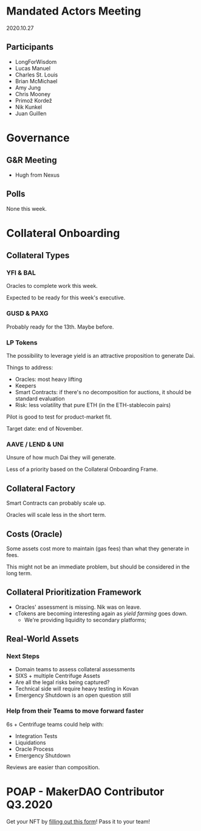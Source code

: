 # Mandated Actors Meeting

2020.10.27

## Participants

- LongForWisdom
- Lucas Manuel
- Charles St. Louis
- Brian McMichael
- Amy Jung
- Chris Mooney
- Primož Kordež
- Nik Kunkel
- Juan Guillen

# Governance

## G&R Meeting

- Hugh from Nexus

## Polls

None this week.

# Collateral Onboarding

## Collateral Types

### YFI & BAL

Oracles to complete work this week.

Expected to be ready for this week's executive.

### GUSD & PAXG

Probably ready for the 13th. Maybe before.

### LP Tokens

The possibility to leverage yield is an attractive proposition to generate Dai.

Things to address:

- Oracles: most heavy lifting
- Keepers
- Smart Contracts: if there's no decomposition for auctions, it should be standard evaluation
- Risk: less volatility that pure ETH (in the ETH-stablecoin pairs)

Pilot is good to test for product-market fit.

Target date: end of November.

### AAVE / LEND & UNI

Unsure of how much Dai they will generate.

Less of a priority based on the Collateral Onboarding Frame.

## Collateral Factory

Smart Contracts can probably scale up.

Oracles will scale less in the short term.

## Costs (Oracle)

Some assets cost more to maintain (gas fees) than what they generate in fees.

This might not be an immediate problem, but should be considered in the long term.

## Collateral Prioritization Framework

- Oracles' assessment is missing. Nik was on leave.
- cTokens are becoming interesting again as _yield farming_ goes down.
  - We're providing liquidity to secondary platforms;

## Real-World Assets

### Next Steps

- Domain teams to assess collateral assessments
- SIXS + multiple Centrifuge Assets
- Are all the legal risks being captured?
- Technical side will require heavy testing in Kovan
- Emergency Shutdown is an open question still

### Help from their Teams to move forward faster

6s + Centrifuge teams could help with:

- Integration Tests
- Liquidations
- Oracle Process
- Emergency Shutdown

Reviews are easier than composition.

# POAP - MakerDAO Contributor Q3.2020

Get your NFT by [filling out this form](https://docs.google.com/forms/d/1zrhmjJKWyVwIXwwzeESpjC82ReYPXW_qj4DFvnaUzPg/)! Pass it to your team!
